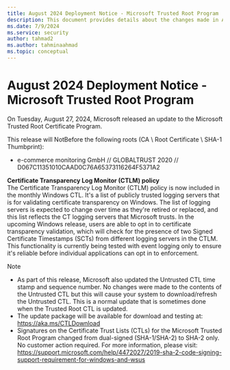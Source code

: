 ```yaml
---
title: August 2024 Deployment Notice - Microsoft Trusted Root Program 
description: This document provides details about the changes made in August 2024 to the root store.
ms.date: 7/9/2024
ms.service: security
author: tahmad2
ms.author: tahminaahmad
ms.topic: conceptual
---
```


# August 2024 Deployment Notice - Microsoft Trusted Root Program 

On Tuesday, August 27, 2024, Microsoft released an update to the Microsoft Trusted Root Certificate Program.

This release will NotBefore the following roots (CA \ Root Certificate \ SHA-1 Thumbprint):

* e-commerce monitoring GmbH // GLOBALTRUST 2020 // D067C11351010CAAD0C76A65373116264F5371A2

**Certificate Transparency Log Monitor (CTLM) policy** <br />
The Certificate Transparency Log Monitor (CTLM) policy is now included in the monthly Windows CTL. It's a list of publicly trusted logging servers that is for validating certificate transparency on Windows. The list of logging servers is expected to change over time as they're retired or replaced, and this list reflects the CT logging servers that Microsoft trusts. In the upcoming Windows release, users are able to opt in to certificate transparency validation, which will check for the presence of two Signed Certificate Timestamps (SCTs) from different logging servers in the CTLM. This functionality is currently being tested with event logging only to ensure it's reliable before individual applications can opt in to enforcement.

>[!NOTE]
> * As part of this release, Microsoft also updated the Untrusted CTL time stamp and sequence number. No changes were made to the contents of the Untrusted CTL but this will cause your system to download/refresh the Untrusted CTL. This is a normal update that is sometimes done when the Trusted Root CTL is updated.
> * The update package will be available for download and testing at: <https://aka.ms/CTLDownload>
> * Signatures on the Certificate Trust Lists (CTLs) for the Microsoft Trusted Root Program changed from dual-signed (SHA-1/SHA-2) to SHA-2 only. No customer action required. For more information, please visit: <https://support.microsoft.com/help/4472027/2019-sha-2-code-signing-support-requirement-for-windows-and-wsus>
